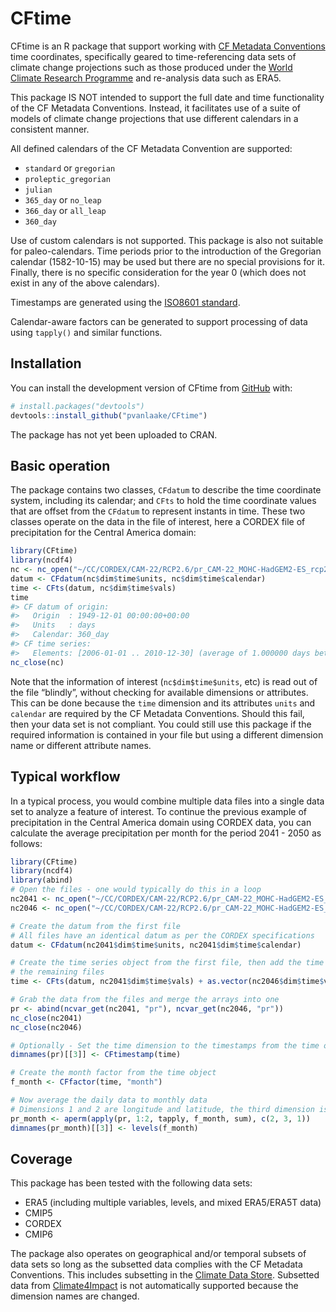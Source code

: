 
<!-- README.md is generated from README.Rmd. Please edit that file -->

# CFtime

<!-- badges: start -->
<!-- badges: end -->

CFtime is an R package that support working with [CF Metadata
Conventions](http://cfconventions.org) time coordinates, specifically
geared to time-referencing data sets of climate change projections such
as those produced under the [World Climate Research
Programme](https://www.wcrp-climate.org) and re-analysis data such as
ERA5.

This package IS NOT intended to support the full date and time
functionality of the CF Metadata Conventions. Instead, it facilitates
use of a suite of models of climate change projections that use
different calendars in a consistent manner.

All defined calendars of the CF Metadata Convention are supported:

- `standard` or `gregorian`
- `proleptic_gregorian`
- `julian`
- `365_day` or `no_leap`
- `366_day` or `all_leap`
- `360_day`

Use of custom calendars is not supported. This package is also not
suitable for paleo-calendars. Time periods prior to the introduction of
the Gregorian calendar (1582-10-15) may be used but there are no special
provisions for it. Finally, there is no specific consideration for the
year 0 (which does not exist in any of the above calendars).

Timestamps are generated using the [ISO8601
standard](https://en.wikipedia.org/wiki/ISO_8601).

Calendar-aware factors can be generated to support processing of data
using `tapply()` and similar functions.

## Installation

You can install the development version of CFtime from
[GitHub](https://github.com/) with:

``` r
# install.packages("devtools")
devtools::install_github("pvanlaake/CFtime")
```

The package has not yet been uploaded to CRAN.

## Basic operation

The package contains two classes, `CFdatum` to describe the time
coordinate system, including its calendar; and `CFts` to hold the time
coordinate values that are offset from the `CFdatum` to represent
instants in time. These two classes operate on the data in the file of
interest, here a CORDEX file of precipitation for the Central America
domain:

``` r
library(CFtime)
library(ncdf4)
nc <- nc_open("~/CC/CORDEX/CAM-22/RCP2.6/pr_CAM-22_MOHC-HadGEM2-ES_rcp26_r1i1p1_GERICS-REMO2015_v1_day_20060101-20101230.nc")
datum <- CFdatum(nc$dim$time$units, nc$dim$time$calendar)
time <- CFts(datum, nc$dim$time$vals)
time
#> CF datum of origin:
#>   Origin  : 1949-12-01 00:00:00+00:00
#>   Units   : days
#>   Calendar: 360_day
#> CF time series:
#>   Elements: [2006-01-01 .. 2010-12-30] (average of 1.000000 days between elements)
nc_close(nc)
```

Note that the information of interest (`nc$dim$time$units`, etc) is read
out of the file “blindly”, without checking for available dimensions or
attributes. This can be done because the `time` dimension and its
attributes `units` and `calendar` are required by the CF Metadata
Conventions. Should this fail, then your data set is not compliant. You
could still use this package if the required information is contained in
your file but using a different dimension name or different attribute
names.

## Typical workflow

In a typical process, you would combine multiple data files into a
single data set to analyze a feature of interest. To continue the
previous example of precipitation in the Central America domain using
CORDEX data, you can calculate the average precipitation per month for
the period 2041 - 2050 as follows:

``` r
library(CFtime)
library(ncdf4)
library(abind)
# Open the files - one would typically do this in a loop
nc2041 <- nc_open("~/CC/CORDEX/CAM-22/RCP2.6/pr_CAM-22_MOHC-HadGEM2-ES_rcp26_r1i1p1_GERICS-REMO2015_v1_day_20410101-20451230.nc")
nc2046 <- nc_open("~/CC/CORDEX/CAM-22/RCP2.6/pr_CAM-22_MOHC-HadGEM2-ES_rcp26_r1i1p1_GERICS-REMO2015_v1_day_20460101-20501230.nc")

# Create the datum from the first file
# All files have an identical datum as per the CORDEX specifications
datum <- CFdatum(nc2041$dim$time$units, nc2041$dim$time$calendar)

# Create the time series object from the first file, then add the time values from 
# the remaining files
time <- CFts(datum, nc2041$dim$time$vals) + as.vector(nc2046$dim$time$vals)

# Grab the data from the files and merge the arrays into one
pr <- abind(ncvar_get(nc2041, "pr"), ncvar_get(nc2046, "pr"))
nc_close(nc2041)
nc_close(nc2046)

# Optionally - Set the time dimension to the timestamps from the time object
dimnames(pr)[[3]] <- CFtimestamp(time)

# Create the month factor from the time object
f_month <- CFfactor(time, "month")

# Now average the daily data to monthly data
# Dimensions 1 and 2 are longitude and latitude, the third dimension is time
pr_month <- aperm(apply(pr, 1:2, tapply, f_month, sum), c(2, 3, 1))
dimnames(pr_month)[[3]] <- levels(f_month)
```

## Coverage

This package has been tested with the following data sets:

- ERA5 (including multiple variables, levels, and mixed ERA5/ERA5T data)
- CMIP5
- CORDEX
- CMIP6

The package also operates on geographical and/or temporal subsets of
data sets so long as the subsetted data complies with the CF Metadata
Conventions. This includes subsetting in the [Climate Data
Store](https://cds.climate.copernicus.eu/#!/home). Subsetted data from
[Climate4Impact](https://climate4impact.eu/impactportal/general/index.jsp)
is not automatically supported because the dimension names are changed.
